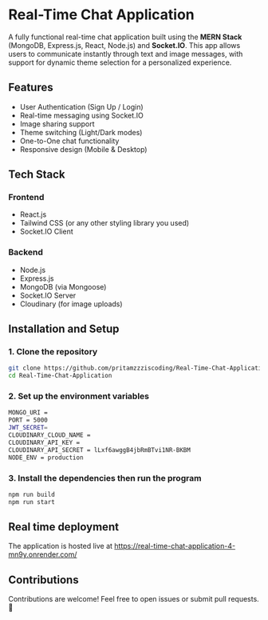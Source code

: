 # Real-Time Chat Application

A fully functional real-time chat application built using the **MERN Stack** (MongoDB, Express.js, React, Node.js) and **Socket.IO**. This app allows users to communicate instantly through text and image messages, with support for dynamic theme selection for a personalized experience.


## Features

- User Authentication (Sign Up / Login)
- Real-time messaging using Socket.IO
- Image sharing support
- Theme switching (Light/Dark modes)
- One-to-One chat functionality
- Responsive design (Mobile & Desktop)


## Tech Stack

### Frontend
- React.js
- Tailwind CSS (or any other styling library you used)
- Socket.IO Client

### Backend
- Node.js
- Express.js
- MongoDB (via Mongoose)
- Socket.IO Server
- Cloudinary (for image uploads)



## Installation and Setup

### 1. Clone the repository
```bash
git clone https://github.com/pritamzzziscoding/Real-Time-Chat-Application.git
cd Real-Time-Chat-Application
```
### 2. Set up the environment variables
```bash
MONGO_URI = 
PORT = 5000
JWT_SECRET=
CLOUDINARY_CLOUD_NAME = 
CLOUDINARY_API_KEY = 
CLOUDINARY_API_SECRET = lLxf6awggB4jbRmBTvi1NR-BKBM
NODE_ENV = production
```
### 3. Install the dependencies then run the program
```bash
npm run build
npm run start
```



## Real time deployment

The application is hosted live at https://real-time-chat-application-4-mn9y.onrender.com/

## Contributions

Contributions are welcome! Feel free to open issues or submit pull requests. 🤝